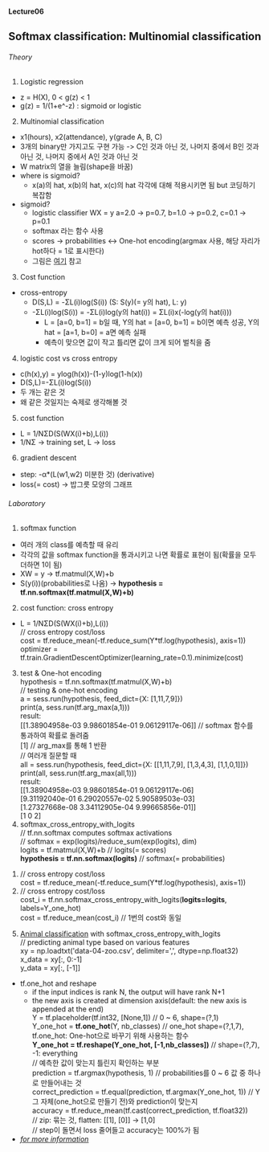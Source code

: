 #### Lecture06
## Softmax classification: Multinomial classification

###### Theory
1. Logistic regression
  - z = H(X), 0 < g(z) < 1
  - g(z) = 1/(1+e^-z) : sigmoid or logistic
2. Multinomial classification
  - x1(hours), x2(attendance), y(grade A, B, C)
  - 3개의 binary만 가지고도 구현 가능 -> C인 것과 아닌 것, 나머지 중에서 B인 것과 아닌 것, 나머지 중에서 A인 것과 아닌 것
  - W matrix의 열을 늘림(shape을 바꿈)
  - where is sigmoid?
    + x(a)의 hat, x(b)의 hat, x(c)의 hat 각각에 대해 적용시키면 됨 but 코딩하기 복잡함
  - sigmoid?
    + logistic classifier WX = y a=2.0 -> p=0.7, b=1.0 -> p=0.2, c=0.1 -> p=0.1
    + softmax 라는 함수 사용
    + scores -> probabilities <-> One-hot encoding(argmax 사용, 해당 자리가 hot하다 = 1로 표시한다)
    + 그림은 [여기](https://www.udacity.com/course/viewer#!/c-ud730/l-6370362152/m-6379811817) 참고
3. Cost function
  - cross-entropy
    + D(S,L) = -ΣL(i)log(S(i)) (S: S(y)(= y의 hat), L: y)
    + -ΣL(i)log(S(i)) = -ΣL(i)log(y의 hat(i)) = ΣL(i)x(-log(y의 hat(i)))
      * L = [a=0, b=1] = b일 때, Y의 hat = [a=0, b=1] = b이면 예측 성공, Y의 hat = [a=1, b=0] = a면 예측 실패
      * 예측이 맞으면 값이 작고 틀리면 값이 크게 되어 벌칙을 줌
4. logistic cost vs cross entropy
  - c(h(x),y) = ylog(h(x))-(1-y)log(1-h(x))
  - D(S,L)=-ΣL(i)log(S(i))
  - 두 개는 같은 것
  - 왜 같은 것일지는 숙제로 생각해볼 것
5. cost function
  - L = 1/NΣD(S(WX(i)+b),L(i))
  - 1/NΣ -> training set, L -> loss
6. gradient descent
  - step: -α*(L(w1,w2) 미분한 것) (derivative)
  - loss(= cost) -> 밥그릇 모양의 그래프

###### Laboratory
1. softmax function
  - 여러 개의 class를 예측할 때 유리
  - 각각의 값을 softmax function을 통과시키고 나면 확률로 표현이 됨(확률을 모두 더하면 1이 됨)
  - XW = y -> tf.matmul(X,W)+b
  - S(y(i))(probabilities로 나옴) -> **hypothesis = tf.nn.softmax(tf.matmul(X,W)+b)**
2. cost function: cross entropy
  - L = 1/NΣD(S(WX(i)+b),L(i))  
  // cross entropy cost/loss  
  cost = tf.reduce_mean(-tf.reduce_sum(Y*tf.log(hypothesis), axis=1))  
  optimizer = tf.train.GradientDescentOptimizer(learning_rate=0.1).minimize(cost)  
3. test & One-hot encoding  
  hypothesis = tf.nn.softmax(tf.matmul(X,W)+b)  
  // testing & one-hot encoding  
  a = sess.run(hypothesis, feed_dict={X: [1,11,7,9]})  
  print(a, sess.run(tf.arg_max(a,1)))  
  result:  
  [[1.38904958e-03 9.98601854e-01 9.06129117e-06]]  // softmax 함수를 통과하여 확률로 돌려줌  
  [1]  // arg_max를 통해 1 반환  
  // 여러개 질문할 때  
  all = sess.run(hypothesis, feed_dict={X: [[1,11,7,9], [1,3,4,3], [1,1,0,1]]})  
  print(all, sess.run(tf.arg_max(all,1)))  
  result:  
  [[1.38904958e-03 9.98601854e-01 9.06129117e-06]  
  [9.31192040e-01 6.29020557e-02 5.90589503e-03]  
  [1.27327668e-08 3.34112905e-04 9.99665856e-01]]  
  [1 0 2]  
4. softmax_cross_entropy_with_logits  
  // tf.nn.softmax computes softmax activations  
  // softmax = exp(logits)/reduce_sum(exp(logits), dim)  
  logits = tf.matmul(X,W)+b // logits(= scores)  
  **hypothesis = tf.nn.softmax(logits)**  // softmax(= probabilities)  
  1) // cross entropy cost/loss  
  cost = tf.reduce_mean(-tf.reduce_sum(Y*tf.log(hypothesis), axis=1))  
  2) // cross entropy cost/loss  
  cost_i = tf.nn.softmax_cross_entropy_with_logits(**logits=logits**, labels=Y_one_hot)  
  cost = tf.reduce_mean(cost_i) // 1번의 cost와 동일  
5. [Animal classification](https://kr.pinterest.com/explore/animal-classification-activity/) with softmax_cross_entropy_with_logits  
  // predicting animal type based on various features  
  xy = np.loadtxt('data-04-zoo.csv', delimiter=',', dtype=np.float32)  
  x_data = xy[:, 0:-1]  
  y_data = xy[:, [-1]]  
  - tf.one_hot and reshape
    + if the input indices is rank N, the output will have rank N+1
    + the new axis is created at dimension axis(default: the new axis is appended at the end)  
  Y = tf.placeholder(tf.int32, [None,1])  // 0 ~ 6, shape=(?,1)  
  Y_one_hot = **tf.one_hot**(Y, nb_classes)  // one_hot shape=(?,1,7), tf.one_hot: One-hot으로 바꾸기 위해 사용하는 함수  
  **Y_one_hot = tf.reshape(Y_one_hot, [-1,nb_classes])**  // shape=(?,7), -1: everything  
  // 예측한 값이 맞는지 틀린지 확인하는 부분  
  prediction = tf.argmax(hypothesis, 1) // probabilities를 0 ~ 6 값 중 하나로 만들어내는 것  
  correct_prediction = tf.equal(prediction, tf.argmax(Y_one_hot, 1))  // Y 그 자체(one_hot으로 만들기 전)와 prediction이 맞는지  
  accuracy = tf.reduce_mean(tf.cast(correct_prediction, tf.float32))  
  // zip: 묶는 것, flatten: [[1], [0]] -> [1,0]  
  // step이 돌면서 loss 줄어들고 accuracy는 100%가 됨  
  - *[for more information](https://www.tensorflow.org/api_docs/python/tf/one_hot)*
